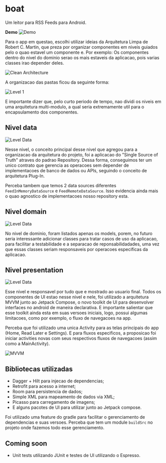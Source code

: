 # boat
Um leitor para RSS Feeds para Android.

**Demo**
![Demo](docs/demo.gif)

Para o app em questao, escolhi utilizar ideias da Arquitetura Limpa de Robert C. Martin, que preza por organizar componentes em niveis guiados pelo o quao estavel um componente e. Por exemplo: Os componentes dentro do nivel do dominio serao os mais estaveis da aplicacao, pois varias classes irao depender deles.

![Clean Architecture](docs/clean-arch.png)

A organizacao das pastas ficou da seguinte forma:

![Level 1 ](docs/level-1.jpg)

E importante dizer que, pelo curto periodo de tempo, nao dividi os niveis em uma arquitetura multi-modulo, a qual seria extremamente util para o encapsulamento dos componentes.


## Nivel data

![Level Data](docs/level-data.jpg)

Nesse nivel, o conceito principal desse nivel que agregou para a organizacao da arquitetura do projeto, foi a aplicacao do "Single Source of Truth" atraves do padrao Repository. Dessa forma, conseguimos ter um unico contrato que gerencia as operacoes sem depender de implementacoes de banco de dados ou APIs, seguindo o conceito de arquitetura Plug-In.

Perceba tambem que temos 2 data sources diferentes `FeedInMemoryDataSource` e `FeedRemoteDataSource`. Isso evidencia ainda mais o quao agnostico de implementacoes nosso repository esta.

## Nivel domain

![Level Data](docs/level-domain.jpg)

No nivel de dominio, foram listados apenas os models, porem, no futuro seria interessante adicionar classes para tratar casos de uso da aplicacao, para facilitar a testabilidade e a separacao de reponsabilidadades, uma vez que essas classes seriam responsaveis por operacoes especificas da aplicacao.

## Nivel presentation

![Level Data](docs/level-presentation.jpg)

Esse nivel e responsavel por tudo que e mostrado ao usuario final. Todos os componentes de UI estao nesse nivel e nele, foi utilizado a arquitetura MVVM junto ao Jetpack Compose, o novo toolkit de UI para desenvolver interfaces no android de maneira declarativa. E importante salientar que esse toolkit ainda esta em suas versoes iniciais, logo, possui algumas limitacoes, como por exemplo, o fluxo de navegacoes na app.

Perceba que foi utilizado uma unica Activity para as telas principais do app (Home, Read Later e Settings). E para fluxos especificos, a proposicao foi iniciar activities novas com seus respectivos fluxos de navegacoes (assim como a MainActivity).

![MVVM](docs/mvvm.png)

## Bibliotecas utilizadas

- Dagger + Hilt para injecao de dependencias;
- Retrofit para acesso a internet;
- Room para persistencia de dados;
- Simple XML para mapeamento de dados via XML;
- Picasso para carregamento de imagens;
- E alguns pacotes de UI para utilizar junto ao Jetpack compose.

Foi utilizado uma feature do gradle para facilitar o gerenciamento de dependencias e suas versoes. Perceba que tem um module `buildSrc` no projeto onde fazemos todo esse gerenciamento.

## Coming soon

- Unit tests utilizando JUnit e testes de UI utilizando o Espresso.
